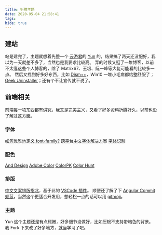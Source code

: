 ```yaml
---
title: 折腾主题
date: 2020-05-04 21:58:41
tags:
hide: true
---
```


## 建站
站是建完了，主题就想着先整一个 [云游君](https://www.yunyoujun.cn/)的 [Yun](https://github.com/YunYouJun/hexo-theme-yun) 的，结果搞了两天还没配好，我以为一天就差不多了，当然也是我要求比较高。
弄的时候又逛了一堆博客，以前不太逛这些个人博客的，除了 Matrix67、王垠、阮一峰等大佬可能看的比较多一点。
然后又找到好多好东西，比如 [Dism++](https://www.chuyu.me/zh-Hans/)，Win10 一堆小毛病都给整舒服了；[Geek Uninstaller](https://geekuninstaller.com/)；还有个不让宣传就不说了。

## 前端相关
前端每一项东西都有讲究，我又是完美主义，又看了好多资料折腾好久，以前也没了解过这方面。

### 字体
[如何优雅地定义 font-family?](https://www.zhihu.com/question/37593717)
[跨平台中文字体解决方案](http://zenozeng.github.io/fonts.css/)
[字体识别](http://www.qiuziti.com/)

### 配色
[And Design](https://ant.design/docs/spec/colors-cn)
[Adobe Color](https://color.adobe.com/zh/create)
[ColorPK](https://react.colorpk.com/)
[Color Hunt](https://colorhunt.co/palettes/trendy)

### 排版
[中文文案排版指北](https://github.com/sparanoid/chinese-copywriting-guidelines/blob/master/README.zh-CN.md)，基于此的 [VSCode 插件](https://marketplace.visualstudio.com/items?itemName=ZhixiangZhang.mdlint)。
顺便还了解了下 [Angular Commit 规范](http://www.ruanyifeng.com/blog/2016/01/commit_message_change_log.html)，当然这个更适合开发用，想轻松一点的话可以用 [gitmoji](https://gitmoji.carloscuesta.me/)。

### 主题
Yun 这个主题还是有点稚嫩，好多细节没做好，比如压根不支持带暗色的背景。我 Fork 下来改了好多地方，就当学习了吧。